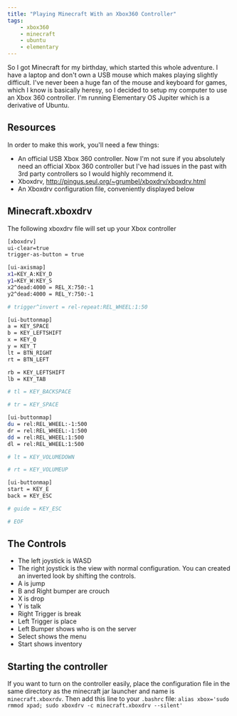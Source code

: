 ```yaml
---
title: "Playing Minecraft With an Xbox360 Controller"
tags:
    - xbox360
    - minecraft
    - ubuntu
    - elementary
---
```


So I got Minecraft for my birthday, which started this whole adventure.
I have a laptop and don't own a USB mouse which makes playing slightly
difficult. I've never been a huge fan of the mouse and keyboard for games,
which I know is basically heresy, so I decided to setup my computer to use
an Xbox 360 controller. I'm running Elementary OS Jupiter which is a
derivative of Ubuntu.

## Resources

In order to make this work, you'll need a few things:

-   An official USB Xbox 360 controller. Now I'm not sure if you absolutely need
    an official Xbox 360 controller but I've had issues in the past with 3rd
    party controllers so I would highly recommend it.
-   Xboxdrv, <http://pingus.seul.org/~grumbel/xboxdrv/xboxdrv.html>
-   An Xboxdrv configuration file, conveniently displayed below

## Minecraft.xboxdrv

The following xboxdrv file will set up your Xbox controller

```bash
[xboxdrv]
ui-clear=true
trigger-as-button = true

[ui-axismap]
x1=KEY_A:KEY_D
y1=KEY_W:KEY_S
x2^dead:4000 = REL_X:750:-1
y2^dead:4000 = REL_Y:750:-1

# trigger^invert = rel-repeat:REL_WHEEL:1:50

[ui-buttonmap]
a = KEY_SPACE
b = KEY_LEFTSHIFT
x = KEY_Q
y = KEY_T
lt = BTN_RIGHT
rt = BTN_LEFT

rb = KEY_LEFTSHIFT
lb = KEY_TAB

# tl = KEY_BACKSPACE

# tr = KEY_SPACE

[ui-buttonmap]
du = rel:REL_WHEEL:-1:500
dr = rel:REL_WHEEL:-1:500
dd = rel:REL_WHEEL:1:500
dl = rel:REL_WHEEL:1:500

# lt = KEY_VOLUMEDOWN

# rt = KEY_VOLUMEUP

[ui-buttonmap]
start = KEY_E
back = KEY_ESC

# guide = KEY_ESC

# EOF
```

## The Controls

-   The left joystick is WASD
-   The right joystick is the view with normal configuration. You can created an
    inverted look by shifting the controls.
-   A is jump
-   B and Right bumper are crouch
-   X is drop
-   Y is talk
-   Right Trigger is break
-   Left Trigger is place
-   Left Bumper shows who is on the server
-   Select shows the menu
-   Start shows inventory

## Starting the controller

If you want to turn on the controller easily, place the configuration file in
the same directory as the minecraft jar launcher and name is
`minecraft.xboxrdv`. Then add this line to your `.bashrc` file:
`alias xbox='sudo rmmod xpad; sudo xboxdrv -c minecraft.xboxdrv --silent'`
